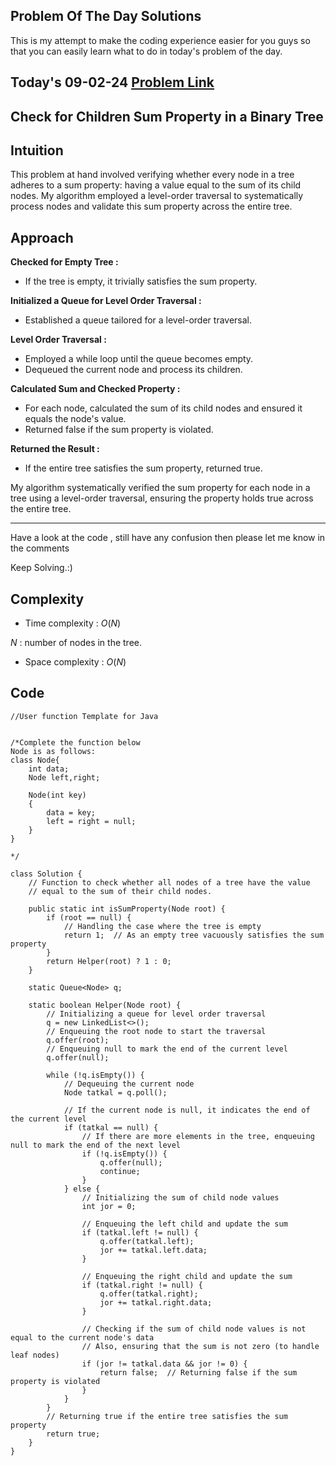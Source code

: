 ## Problem Of The Day Solutions

This is my attempt to make the coding experience easier for you guys so that you can easily learn what to do in today's problem of the day.

## Today's 09-02-24 [Problem Link](https://www.geeksforgeeks.org/problems/children-sum-parent/1)
## Check for Children Sum Property in a Binary Tree

## Intuition

This problem at hand involved verifying whether every node in a tree adheres to a sum property: having a value equal to the sum of its child nodes. My algorithm employed a level-order traversal to systematically process nodes and validate this sum property across the entire tree.

## Approach

**Checked for Empty Tree :**
- If the tree is empty, it trivially satisfies the sum property.

**Initialized a Queue for Level Order Traversal :**
- Established a queue tailored for a level-order traversal.

**Level Order Traversal :**
- Employed a while loop until the queue becomes empty.
- Dequeued the current node and process its children.

**Calculated Sum and Checked Property :**
- For each node, calculated the sum of its child nodes and ensured it equals the node's value.
- Returned false if the sum property is violated.

**Returned the Result :**
- If the entire tree satisfies the sum property, returned true.

My algorithm systematically verified the sum property for each node in a tree using a level-order traversal, ensuring the property holds true across the entire tree.

---
Have a look at the code , still have any confusion then please let me know in the comments

Keep Solving.:)

## Complexity
- Time complexity : $O(N)$
<!-- Add your time complexity here, e.g. $$O())$$ -->

$N$ : number of nodes in the tree.

- Space complexity : $O(N)$ 
<!-- Add your space complexity here, e.g. $$O(n)$$ -->

## Code 

```
//User function Template for Java


/*Complete the function below
Node is as follows:
class Node{
	int data;
	Node left,right;
	
	Node(int key)
	{
	    data = key;
	    left = right = null;
	}
}

*/

class Solution {
    // Function to check whether all nodes of a tree have the value 
    // equal to the sum of their child nodes.
    
    public static int isSumProperty(Node root) {
        if (root == null) {
            // Handling the case where the tree is empty
            return 1;  // As an empty tree vacuously satisfies the sum property
        }
        return Helper(root) ? 1 : 0;
    }

    static Queue<Node> q;

    static boolean Helper(Node root) {
        // Initializing a queue for level order traversal
        q = new LinkedList<>();
        // Enqueuing the root node to start the traversal
        q.offer(root);
        // Enqueuing null to mark the end of the current level
        q.offer(null);

        while (!q.isEmpty()) {
            // Dequeuing the current node
            Node tatkal = q.poll();

            // If the current node is null, it indicates the end of the current level
            if (tatkal == null) {
                // If there are more elements in the tree, enqueuing null to mark the end of the next level
                if (!q.isEmpty()) {
                    q.offer(null);
                    continue;
                }
            } else {
                // Initializing the sum of child node values
                int jor = 0;
                
                // Enqueuing the left child and update the sum
                if (tatkal.left != null) {
                    q.offer(tatkal.left);
                    jor += tatkal.left.data;
                }
                
                // Enqueuing the right child and update the sum
                if (tatkal.right != null) {
                    q.offer(tatkal.right);
                    jor += tatkal.right.data;
                }
                
                // Checking if the sum of child node values is not equal to the current node's data
                // Also, ensuring that the sum is not zero (to handle leaf nodes)
                if (jor != tatkal.data && jor != 0) {
                    return false;  // Returning false if the sum property is violated
                }
            }
        }
        // Returning true if the entire tree satisfies the sum property
        return true;
    }
}    
```
